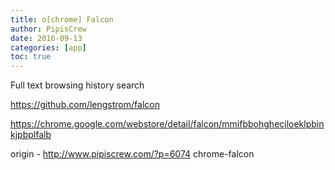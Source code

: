```yaml
---
title: o[chrome] Falcon
author: PipisCrew
date: 2016-09-13
categories: [app]
toc: true
---
```


Full text browsing history search

https://github.com/lengstrom/falcon

https://chrome.google.com/webstore/detail/falcon/mmifbbohghecjloeklpbinkjpbplfalb

origin - http://www.pipiscrew.com/?p=6074 chrome-falcon